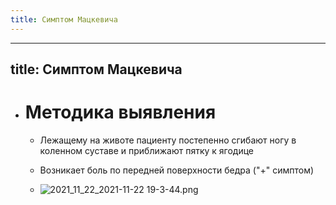 ```yaml
---
title: Симптом Мацкевича
---
```


- ---
title: Симптом Мацкевича
---

- # Методика выявления
	 - Лежащему на животе пациенту постепенно сгибают ногу в коленном суставе и приближают пятку к ягодице

	 - Возникает боль по передней поверхности бедра ("+" симптом)

	 - ![2021_11_22_2021-11-22 19-3-44.png](https://cdn.logseq.com/%2F90d07cd0-0c20-405f-b80f-bbc874a0823af525ede7-9440-49c5-8407-76714c6d84032021_11_22_2021-11-22%2019-3-44.png?Expires=4791197366&Signature=Ib6urD0WFZX8xKJGdZ5tvQuL3BHglRvxUMb8gZfN0V~jPTBy3xwqoIn1qLszZNyN2wmtiUP6745zcruF1w5m~wZtyk-568dwnnYRvGm1AYfEVN~kOeVdNHGsBU6VeP3DWicDJXOCoXFN-1~WlmdRRQ4Ikh-dyd7OjU5DnYe7UNHhWLBqRc2ObXgQ490Id-~WhIk7yJQ4La1whBRH-c9tTjsBNRRRAChBIwe4ScZIpxvla39tgkx5BWNDFSgu-yaTNsf3S6Xs0hUcmH8s5baY26ocrahA6QItdNa0uLKPlMutgbeyQywHAZa6jzrEsrLE93ow4F6zs1dO3uGRLx23KQ__&Key-Pair-Id=APKAJE5CCD6X7MP6PTEA)
